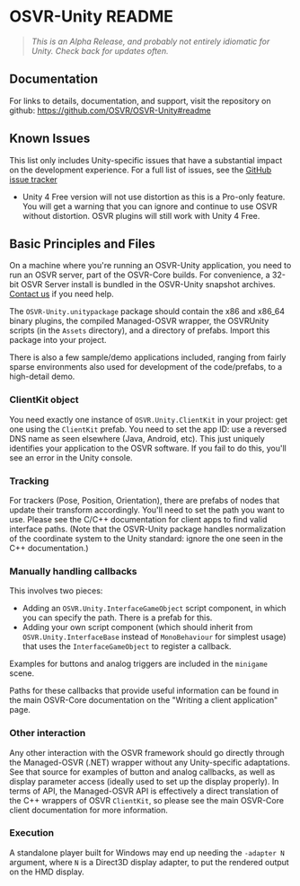 # OSVR-Unity README

> _This is an Alpha Release, and probably not entirely idiomatic for Unity. Check back for updates often._

## Documentation
For links to details, documentation, and support, visit the repository on github: https://github.com/OSVR/OSVR-Unity#readme

## Known Issues
This list only includes Unity-specific issues that have a substantial impact on the development experience. For a full list of issues, see the [GitHub issue tracker](https://github.com/sensics/OSVR-Unity/issues)

- Unity 4 Free version will not use distortion as this is a Pro-only feature. You will get a warning that you can ignore and continue to use OSVR without distortion. OSVR plugins will still work with Unity 4 Free. 

## Basic Principles and Files
On a machine where you're running an OSVR-Unity application, you need to run an OSVR server, part of the OSVR-Core builds. For convenience, a 32-bit OSVR Server install is bundled in the OSVR-Unity snapshot archives. [Contact us](mailto:support@osvr.org) if you need help.

The `OSVR-Unity.unitypackage` package should contain the x86 and x86_64 binary plugins, the compiled Managed-OSVR wrapper, the OSVRUnity scripts (in the `Assets` directory), and a directory of prefabs. Import this package into your project.

There is also a few sample/demo applications included, ranging from fairly sparse environments also used for development of the code/prefabs, to a high-detail demo.

### ClientKit object
You need exactly one instance of `OSVR.Unity.ClientKit` in your project: get one using the `ClientKit` prefab. You need to set the app ID: use a reversed DNS name as seen elsewhere (Java, Android, etc). This just uniquely identifies your application to the OSVR software. If you fail to do this, you'll see an error in the Unity console.

### Tracking
For trackers (Pose, Position, Orientation), there are prefabs of nodes that update their transform accordingly. You'll need to set the path you want to use. Please see the C/C++ documentation for client apps to find valid interface paths. (Note that the OSVR-Unity package handles normalization of the coordinate system to the Unity standard: ignore the one seen in the C++ documentation.)

### Manually handling callbacks
This involves two pieces:

- Adding an `OSVR.Unity.InterfaceGameObject` script component, in which you can specify the path. There is a prefab for this.
- Adding your own script component (which should inherit from `OSVR.Unity.InterfaceBase` instead of `MonoBehaviour` for simplest usage) that uses the `InterfaceGameObject` to register a callback.

Examples for buttons and analog triggers are included in the `minigame` scene.

Paths for these callbacks that provide useful information can be found in the main OSVR-Core documentation on the "Writing a client application" page.

### Other interaction
Any other interaction with the OSVR framework should go directly through the Managed-OSVR (.NET) wrapper without any Unity-specific adaptations. See that source for examples of button and analog callbacks, as well as display parameter access (ideally used to set up the display properly). In terms of API, the Managed-OSVR API is effectively a direct translation of the C++ wrappers of OSVR `ClientKit`, so please see the main OSVR-Core client documentation for more information.

### Execution
A standalone player built for Windows may end up needing the `-adapter N` argument, where `N` is a Direct3D display adapter, to put the rendered output on the HMD display.
